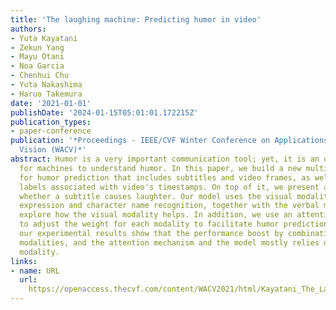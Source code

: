 ```yaml
---
title: 'The laughing machine: Predicting humor in video'
authors:
- Yuta Kayatani
- Zekun Yang
- Mayu Otani
- Noa Garcia
- Chenhui Chu
- Yuta Nakashima
- Haruo Takemura
date: '2021-01-01'
publishDate: '2024-01-15T05:01:01.172215Z'
publication_types:
- paper-conference
publication: '*Proceedings - IEEE/CVF Winter Conference on Applications of Computer
  Vision (WACV)*'
abstract: Humor is a very important communication tool; yet, it is an open problem
  for machines to understand humor. In this paper, we build a new multimodal dataset
  for humor prediction that includes subtitles and video frames, as well as humor
  labels associated with video's timestamps. On top of it, we present a model to predict
  whether a subtitle causes laughter. Our model uses the visual modality through facial
  expression and character name recognition, together with the verbal modality, to
  explore how the visual modality helps. In addition, we use an attention mechanism
  to adjust the weight for each modality to facilitate humor prediction. Interestingly,
  our experimental results show that the performance boost by combinations of different
  modalities, and the attention mechanism and the model mostly relies on the verbal
  modality.
links:
- name: URL
  url: 
    https://openaccess.thecvf.com/content/WACV2021/html/Kayatani_The_Laughing_Machine_Predicting_Humor_in_Video_WACV_2021_paper.html
---
```

